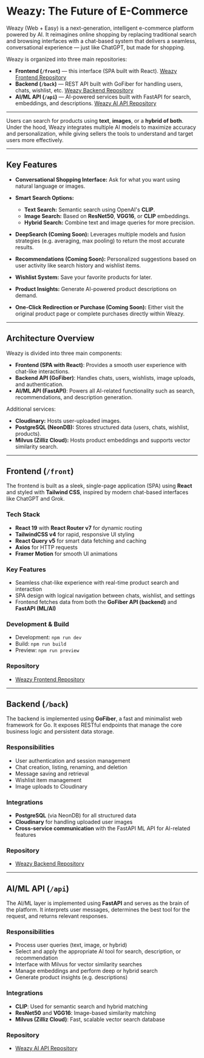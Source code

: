 # Weazy: The Future of E-Commerce

Weazy (Web + Easy) is a next-generation, intelligent e-commerce platform powered by AI. It reimagines online shopping by replacing traditional search and browsing interfaces with a chat-based system that delivers a seamless, conversational experience — just like ChatGPT, but made for shopping.

Weazy is organized into three main repositories:

* **Frontend (`/front`)** — this interface (SPA built with React). [Weazy Frontend Repository](https://github.com/BassemArfaoui/weazy)
* **Backend (`/back`)** — REST API built with GoFiber for handling users, chats, wishlist, etc. [Weazy Backend Repository](https://github.com/BassemArfaoui/weazy-Server)
* **AI/ML API (`/api`)** — AI-powered services built with FastAPI for search, embeddings, and descriptions. [Weazy AI API Repository](https://github.com/BassemArfaoui/Weazy---API)

---

Users can search for products using **text**, **images**, or a **hybrid of both**. Under the hood, Weazy integrates multiple AI models to maximize accuracy and personalization, while giving sellers the tools to understand and target users more effectively.

---

## Key Features

* **Conversational Shopping Interface:** Ask for what you want using natural language or images.
* **Smart Search Options:**

  * **Text Search:** Semantic search using OpenAI's **CLIP**.
  * **Image Search:** Based on **ResNet50**, **VGG16**, or **CLIP** embeddings.
  * **Hybrid Search:** Combine text and image queries for more precision.
* **DeepSearch (Coming Soon):** Leverages multiple models and fusion strategies (e.g. averaging, max pooling) to return the most accurate results.
* **Recommendations (Coming Soon):** Personalized suggestions based on user activity like search history and wishlist items.
* **Wishlist System:** Save your favorite products for later.
* **Product Insights:** Generate AI-powered product descriptions on demand.
* **One-Click Redirection or Purchase (Coming Soon):** Either visit the original product page or complete purchases directly within Weazy.

---

## Architecture Overview

Weazy is divided into three main components:

* **Frontend (SPA with React)**: Provides a smooth user experience with chat-like interactions.
* **Backend API (GoFiber)**: Handles chats, users, wishlists, image uploads, and authentication.
* **AI/ML API (FastAPI)**: Powers all AI-related functionality such as search, recommendations, and description generation.

Additional services:

* **Cloudinary:** Hosts user-uploaded images.
* **PostgreSQL (NeonDB):** Stores structured data (users, chats, wishlist, products).
* **Milvus (Zilliz Cloud):** Hosts product embeddings and supports vector similarity search.

---

## Frontend (`/front`)

The frontend is built as a sleek, single-page application (SPA) using **React** and styled with **Tailwind CSS**, inspired by modern chat-based interfaces like ChatGPT and Grok.

### Tech Stack

* **React 19** with **React Router v7** for dynamic routing
* **TailwindCSS v4** for rapid, responsive UI styling
* **React Query v5** for smart data fetching and caching
* **Axios** for HTTP requests
* **Framer Motion** for smooth UI animations

### Key Features

* Seamless chat-like experience with real-time product search and interaction
* SPA design with logical navigation between chats, wishlist, and settings
* Frontend fetches data from both the **GoFiber API (backend)** and **FastAPI (ML/AI)**

### Development & Build

* Development: `npm run dev`
* Build: `npm run build`
* Preview: `npm run preview`

### Repository

* [Weazy Frontend Repository](https://github.com/BassemArfaoui/weazy)

---

## Backend (`/back`)

The backend is implemented using **GoFiber**, a fast and minimalist web framework for Go. It exposes RESTful endpoints that manage the core business logic and persistent data storage.

### Responsibilities

* User authentication and session management
* Chat creation, listing, renaming, and deletion
* Message saving and retrieval
* Wishlist item management
* Image uploads to Cloudinary

### Integrations

* **PostgreSQL** (via NeonDB) for all structured data
* **Cloudinary** for handling uploaded user images
* **Cross-service communication** with the FastAPI ML API for AI-related features

### Repository

* [Weazy Backend Repository](https://github.com/BassemArfaoui/weazy-Server)

---

## AI/ML API (`/api`)

The AI/ML layer is implemented using **FastAPI** and serves as the brain of the platform. It interprets user messages, determines the best tool for the request, and returns relevant responses.

### Responsibilities

* Process user queries (text, image, or hybrid)
* Select and apply the appropriate AI tool for search, description, or recommendation
* Interface with Milvus for vector similarity searches
* Manage embeddings and perform deep or hybrid search
* Generate product insights (e.g. descriptions)

### Integrations

* **CLIP**: Used for semantic search and hybrid matching
* **ResNet50** and **VGG16**: Image-based similarity matching
* **Milvus (Zilliz Cloud)**: Fast, scalable vector search database

### Repository

* [Weazy AI API Repository](https://github.com/BassemArfaoui/Weazy---API)
